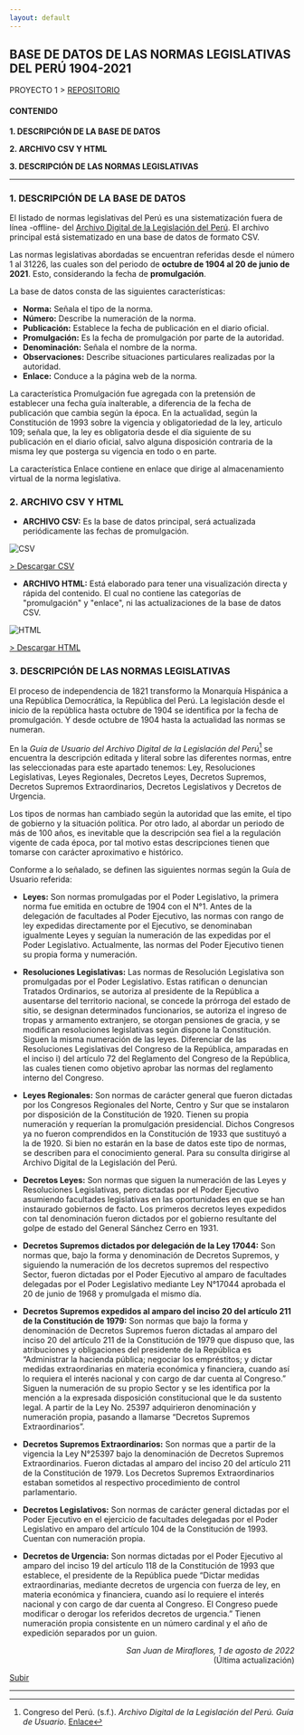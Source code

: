 ```yaml
---
layout: default
---
```


## BASE DE DATOS DE LAS NORMAS LEGISLATIVAS DEL PERÚ 1904-2021
PROYECTO 1 > [REPOSITORIO](https://github.com/actio1680/Normas-legislativas-Peru-1904-2021)

#### CONTENIDO
**1. DESCRIPCIÓN DE LA BASE DE DATOS**

**2. ARCHIVO CSV Y HTML**

**3. DESCRIPCIÓN DE LAS NORMAS LEGISLATIVAS**

---

### 1. DESCRIPCIÓN DE LA BASE DE DATOS
El listado de normas legislativas del Perú es una sistematización fuera de línea -offline- del [Archivo Digital de la Legislación del Perú](https://www.leyes.congreso.gob.pe/). El archivo principal está sistematizado en una base de datos de formato CSV.

Las normas legislativas abordadas se encuentran referidas desde el número 1 al 31226, las cuales son del periodo de **octubre de 1904 al 20 de junio de 2021**. Esto, considerando la fecha de **promulgación**.

La base de datos consta de las siguientes características:

 - **Norma:** Señala el tipo de la norma.
 - **Número:** Describe la numeración de la norma.
 - **Publicación:** Establece la fecha de publicación en el diario oficial.
 - **Promulgación:** Es la fecha de promulgación por parte de la autoridad.
 - **Denominación:** Señala el nombre de la norma.
 - **Observaciones:** Describe situaciones particulares realizadas por la autoridad.
 - **Enlace:** Conduce a la página web de la norma.

La característica Promulgación fue agregada con la pretensión de establecer una fecha guía inalterable, a diferencia de la fecha de publicación que cambia según la época. En la actualidad, según la Constitución de 1993 sobre la vigencia y obligatoriedad de la ley, articulo 109; señala que, la ley es obligatoria desde el día siguiente de su publicación en el diario oficial, salvo alguna disposición contraria de la misma ley que posterga su vigencia en todo o en parte.

La característica Enlace contiene en enlace que dirige al almacenamiento virtual de la norma legislativa.


### 2. ARCHIVO CSV Y HTML

 - **ARCHIVO CSV:** Es la base de datos principal, será actualizada periódicamente las fechas de promulgación.


 ![CSV](https://user-images.githubusercontent.com/54146735/147511880-1feff51b-61b3-4601-b608-0f3b92fda8a3.PNG)

[> Descargar CSV](https://github.com/actio1680/Normas-legislativas-Peru-1904-2021/blob/main/Archivos/Normas_legislativas_27-12-21.csv)

 - **ARCHIVO HTML:** Está elaborado para tener una visualización directa y rápida del contenido. El cual no contiene las categorías de "promulgación" y "enlace", ni las actualizaciones de la base de datos CSV.


 ![HTML](https://user-images.githubusercontent.com/54146735/147512017-4ed75eee-20dd-47a7-b78d-4c22db04963e.PNG)

[> Descargar HTML](https://github.com/actio1680/Normas-legislativas-Peru-1904-2021/blob/main/Archivos/Normas_legislativas_27-12-21.html)

### 3. DESCRIPCIÓN DE LAS NORMAS LEGISLATIVAS

El proceso de independencia de 1821 transformo la Monarquía Hispánica a una República Democrática, la República del Perú. La legislación desde el inicio de la república hasta octubre de 1904 se identifica por la fecha de promulgación. Y desde octubre de 1904 hasta la actualidad las normas se numeran.

En la *Guía de Usuario del Archivo Digital de la Legislación del Perú*[^1] se encuentra la descripción editada y literal sobre las diferentes normas, entre las seleccionadas para este apartado tenemos: Ley, Resoluciones Legislativas, Leyes Regionales, Decretos Leyes, Decretos Supremos, Decretos Supremos Extraordinarios, Decretos Legislativos y Decretos de Urgencia.

Los tipos de normas han cambiado según la autoridad que las emite, el tipo de gobierno y la situación política. Por otro lado, al abordar un periodo de más de 100 años, es inevitable que la descripción sea fiel a la regulación vigente de cada época, por tal motivo estas descripciones tienen que tomarse con carácter aproximativo e histórico.

Conforme a lo señalado, se definen las siguientes normas según la Guía de Usuario referida:

 - **Leyes:** Son  normas promulgadas por el Poder Legislativo, la primera norma fue emitida en octubre de 1904 con el N°1. Antes de la delegación de facultades al Poder Ejecutivo, las normas con rango de ley expedidas directamente por el Ejecutivo, se denominaban igualmente Leyes y seguían la numeración de las expedidas por el Poder Legislativo. Actualmente, las normas del Poder Ejecutivo tienen su propia forma y numeración.

 - **Resoluciones Legislativas:**  Las normas de Resolución Legislativa son promulgadas por el Poder Legislativo. Estas ratifican o denuncian Tratados Ordinarios, se autoriza al presidente de la República a ausentarse del territorio nacional, se concede la prórroga del estado de sitio, se designan determinados funcionarios, se autoriza el ingreso de tropas y armamento extranjero, se otorgan pensiones de gracia, y se modifican resoluciones legislativas según dispone la Constitución. Siguen la misma numeración de las leyes.
Diferenciar de las Resoluciones Legislativas del Congreso de la República, amparadas en el inciso i) del artículo 72 del Reglamento del Congreso de la República, las cuales tienen como objetivo aprobar las normas del reglamento interno del Congreso.

 - **Leyes Regionales:**  Son normas de carácter general que fueron dictadas por los Congresos Regionales del Norte, Centro y Sur que se instalaron por disposición de la Constitución de 1920. Tienen su propia numeración y requerían la promulgación presidencial. Dichos Congresos ya no fueron comprendidos en la Constitución de 1933 que sustituyó a la de 1920. Si bien no estarán en la base de datos este tipo de normas, se describen para el conocimiento general. Para su consulta dirigirse al Archivo Digital de la Legislación del Perú.

 - **Decretos Leyes:** Son  normas que siguen la numeración de las Leyes y Resoluciones Legislativas, pero dictadas por el Poder Ejecutivo asumiendo facultades legislativas en las oportunidades en que se han instaurado gobiernos de facto. Los primeros decretos leyes expedidos con tal denominación fueron dictados por el gobierno resultante del golpe de estado del General Sánchez Cerro en 1931.

 - **Decretos Supremos dictados por delegación de la Ley 17044:** Son  normas que, bajo la forma y denominación de Decretos Supremos, y siguiendo la numeración de los decretos supremos del respectivo Sector, fueron dictadas por el Poder Ejecutivo al amparo de facultades delegadas por el Poder Legislativo mediante Ley N°17044 aprobada el 20 de junio de 1968 y promulgada el mismo día.

 - **Decretos Supremos expedidos al amparo del inciso 20 del artículo 211 de la Constitución de 1979:** Son  normas que bajo la forma y denominación de Decretos Supremos fueron dictadas al amparo del inciso 20 del artículo 211 de la Constitución de 1979 que dispuso que, las atribuciones y obligaciones del presidente de la República es “Administrar la hacienda pública; negociar los empréstitos; y dictar medidas extraordinarias en materia económica y financiera, cuando así lo requiera el interés nacional y con cargo de dar cuenta al Congreso.”
Siguen la numeración de su propio Sector y se les identifica por la mención a la expresada disposición constitucional que le da sustento legal. A partir de la Ley No. 25397 adquirieron denominación y numeración propia, pasando a llamarse “Decretos Supremos Extraordinarios”.

 - **Decretos Supremos Extraordinarios:** Son  normas que a partir de la vigencia la Ley N°25397 bajo la denominación de Decretos Supremos Extraordinarios. Fueron dictadas al amparo del inciso 20 del artículo 211 de la Constitución de 1979. Los Decretos Supremos Extraordinarios estaban sometidos al respectivo procedimiento de control parlamentario.

 - **Decretos Legislativos:** Son normas de carácter general dictadas por el Poder Ejecutivo en el ejercicio de facultades delegadas por el Poder Legislativo en amparo del artículo 104 de la Constitución de 1993. Cuentan con numeración propia.

 - **Decretos de Urgencia:** Son normas dictadas por el Poder Ejecutivo al amparo del inciso 19 del artículo 118 de la Constitución de 1993 que establece, el presidente de la República puede “Dictar medidas extraordinarias, mediante decretos de urgencia con fuerza de ley, en materia económica y financiera, cuando así lo requiere el interés nacional y con cargo de dar cuenta al Congreso. El Congreso puede modificar o derogar los referidos decretos de urgencia.”
Tienen numeración propia consistente en un número cardinal y el año de expedición separados por un guion.

<div align="right">
<i>San Juan de Miraflores, 1 de agosto de 2022</i><br>
(Última actualización)
</div>

[Subir](#top)

---

[^1]: Congreso del Perú. (s.f.). *Archivo Digital de la Legislación del Perú. Guía de Usuario*. [Enlace](https://www.leyes.congreso.gob.pe/documentos/Guia-Usuario.pdf)

